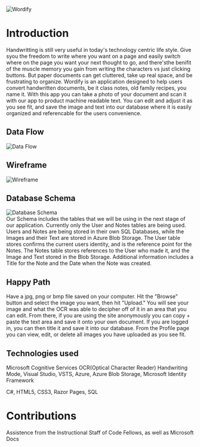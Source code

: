 
![Wordify](https://imgur.com/rc8Wz56.png)

# Introduction 
 Handwritting is still very useful in today's technology centric life style. Give syou the freedom to write where you want
on a page and easily switch where on the page you want your next thought to go, and there'sthe benifit of the muscle memory you gain
from writing the characters vs just clicking buttons. But paper documents can get cluttered, take up real space, and be frustrating to organize.
 Wordify is an application designed to help users convert handwritten documents, be it class notes, 
old family recipes, you name it. With this app you can take a photo of your document and scan it with our app to product machine readable text.
You can edit and adjust it as you see fit, and save the image and text into our database where it is easily organized and referencable for the users convenience. 


## Data Flow 
![Data Flow](Wordify/Assets/WordifyDataFlow.PNG)  

## Wireframe
![Wireframe](Wordify/Assets/WordifyWireframe.jpg)  

## Database Schema
![Database Schema](Wordify/Assets/WordifySchema.PNG)  
Our Schema includes the tables that we will be using in the next stage of our application. Currently only the User and Notes tables are being used. Users and Notes are being stored in their own SQL Databases, while the Images and their Text are stored in Azure Blob Storage. The User table stores confirms the current users identity, and is the reference point for the Notes. The Notes table stores references to the User who made it, and the Image and Text stored in the Blob Storage. Additional information includes a Title for the Note and the Date when the Note was created.  

## Happy Path

Have a jpg, png or bmp file saved on your computer. Hit the "Browse" button and select the image you want, then hit "Upload."
You will see your image and what the OCR was able to decipher off of it in an area that you can edit. From there, if you are using 
the site anonymously you can copy + paste the text area and save it onto your own document. If you are logged in, you can then title it and 
save it into our database. From the Profile page you can view, edit, or delete all images you have uploaded as you see fit. 


## Technologies used
Microsoft Cognitive Services OCR(Optical Character Reader) Handwriting Mode, Visual Studio, VSTS, Azure, Azure Blob Storage, Microsoft Identity Framework

C#, HTML5, CSS3, Razor Pages, SQL 

# Contributions
Assistence from the Instructional Staff of Code Fellows, as well as Microsoft Docs

